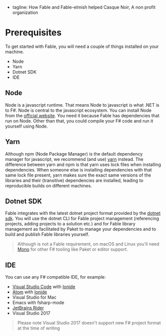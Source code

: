 - tagline: How Fable and Fable-elmish helped Casque Noir, A non profit organization

# Prerequisites

To get started with Fable, you will need a couple of things installed on your machine.

- Node
- Yarn
- Dotnet SDK
- IDE

## Node

Node is a javascript runtime. That means Node to javascript is what .NET is to F#. Node is central to the javascript ecosystem. You can install Node from the [official website](https://nodejs.org/en/). You need it because Fable has dependencies that run on Node. Other than that, you could compile your F# code and run it yourself using Node.

## Yarn

Although npm (Node Package Manager) is the default dependency manager for javascript, we recommend (and use) [yarn](https://yarnpkg.com/lang/en/docs/install/) instead. The difference between yarn and npm is that yarn uses lock files when installing dependencies. When someone else is installing dependencies with that same lock file present, yarn makes sure the exact same versions of the libraries and their (transitive) dependencies are installed, leading to reproducible builds on different machines.

## Dotnet SDK

Fable integrates with the latest dotnet project format provided by the [dotnet sdk](https://www.microsoft.com/net/core). You will use the dotnet CLI for Fable project management (referencing projects, adding projects to a solution etc.) and for Fable library management as facilitated by Paket to manage your dependencies and to build and publish Fable libraries yourself.

> Although is not a Fable requirement, on macOS and Linux you'll need [Mono](http://www.mono-project.com/) for other F# tooling like Paket or editor support.

## IDE

You can use any F# compatible IDE, for example:

- [Visual Studio Code](https://code.visualstudio.com/) with [Ionide](http://ionide.io/)
- [Atom](https://atom.io/) with [Ionide](http://ionide.io/)
- Visual Studio for Mac
- Emacs with fsharp-mode
- [JetBrains Rider](https://www.jetbrains.com/rider/)
- Visual Studio 2017

> Please note Visual Studio 2017 doesn't support new F# project format at the time of writing
